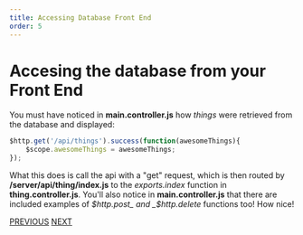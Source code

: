 ```yaml
---
title: Accessing Database Front End
order: 5
---
```

# Accesing the database from your Front End

You must have noticed in **main.controller.js** how _things_ were retrieved from the database and displayed:

```javascript
$http.get('/api/things').success(function(awesomeThings){  
    $scope.awesomeThings = awesomeThings;  
});
```

What this does is call the api with a "get" request, which is then routed by **/server/api/thing/index.js** to the _exports.index_ function in **thing.controller.js**. You'll also notice in **main.controller.js** that there are included examples of _$http.post_ and _$http.delete_ functions too! How nice!

[PREVIOUS](Fixing-Exports-Update) [NEXT](Angular-Seed-Data)
